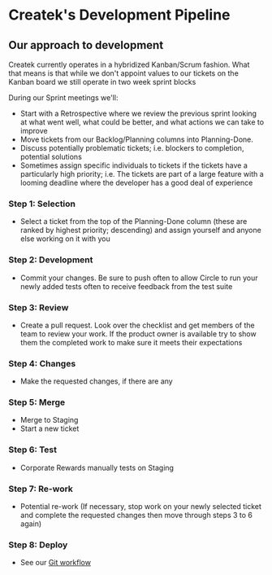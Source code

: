 # Createk's Development Pipeline

## Our approach to development

Createk currently operates in a hybridized Kanban/Scrum fashion. What that
means is that while we don't appoint values to our tickets on the Kanban
board we still operate in two week sprint blocks

During our Sprint meetings we'll:
- Start with a Retrospective where we review the previous sprint looking at
what went well, what could be better, and what actions we can take to improve
- Move tickets from our Backlog/Planning columns into Planning-Done.
- Discuss potentially problematic tickets; i.e. blockers to completion, potential
solutions
- Sometimes assign specific individuals to tickets if the tickets have a
particularly high priority; i.e. The tickets are part of a large feature with a
looming deadline where the developer has a good deal of experience



### Step 1: Selection
- Select a ticket from the top of the Planning-Done column (these are
ranked by highest priority; descending) and assign yourself and anyone
else working on it with you

### Step 2: Development
- Commit your changes. Be sure to push often to allow Circle to run your
newly added tests often to receive feedback from the test suite

### Step 3: Review
- Create a pull request. Look over the checklist and get members of the team
to review your work. If the product owner is available try to
show them the completed work to make sure it meets their expectations

### Step 4: Changes
- Make the requested changes, if there are any

### Step 5: Merge
- Merge to Staging
- Start a new ticket

### Step 6: Test
- Corporate Rewards manually tests on Staging

### Step 7: Re-work
- Potential re-work (If necessary, stop work on your newly selected ticket and
complete the requested changes then move through steps 3 to 6 again)

### Step 8: Deploy
- See our [Git workflow](http://github.com/CreatekIO/guidelines/blob/master/git_workflow.md)
